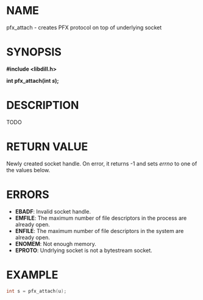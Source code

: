 # NAME

pfx_attach - creates PFX protocol on top of underlying socket

# SYNOPSIS

**#include &lt;libdill.h>**

**int pfx_attach(int **_s_**);**

# DESCRIPTION

TODO

# RETURN VALUE

Newly created socket handle. On error, it returns -1 and sets _errno_ to one of the values below.

# ERRORS

* **EBADF**: Invalid socket handle.
* **EMFILE**: The maximum number of file descriptors in the process are already open.
* **ENFILE**: The maximum number of file descriptors in the system are already open.
* **ENOMEM**: Not enough memory.
* **EPROTO**: Undrlying socket is not a bytestream socket.

# EXAMPLE

```c
int s = pfx_attach(u);
```
